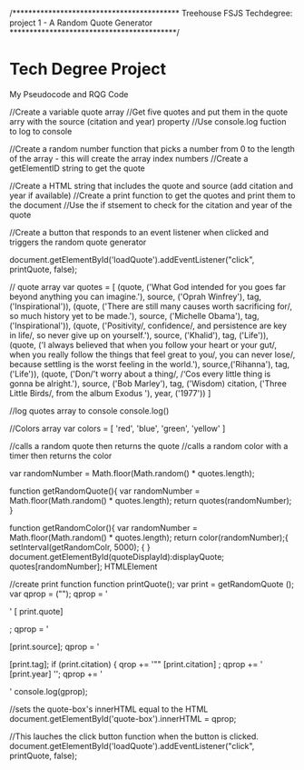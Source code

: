 /******************************************
Treehouse FSJS Techdegree:
project 1 - A Random Quote Generator
******************************************/


# Tech Degree Project
My Pseudocode and RQG Code

//Create a variable quote array
//Get five quotes and put them in the quote arry with the source (citation and year) property
//Use console.log fuction to log to console

//Create a random number function that picks a number from 0 to the length of the array - this will create the array index numbers
//Create a getElementID string to get the quote 

//Create a HTML string that includes the quote and source (add citation and year if available)
//Create a print function to get the quotes and print them to the document
//Use the if stsement to check for the citation and year of the quote 

//Create a button that responds to an event listener when clicked and triggers the random quote generator

document.getElementById('loadQuote').addEventListener("click", printQuote, false);

// quote array
var quotes = [
  (quote, ('What God intended for you goes far beyond anything you can imagine.'),
  source, ('Oprah Winfrey'),
  tag, ('Inspirational')), 
  (quote, ('There are still many causes worth sacrificing for/, so much history yet to be made.'),
  source, ('Michelle Obama'),
  tag, ('Inspirational')),
  (quote, ('Positivity/, confidence/, and persistence are key in life/, so never give up on yourself.'),
  source, ('Khalid'),
  tag, ('Life')),
  (quote, ('I always believed that when you follow your heart or your gut/, when you really follow the things that feel great to you/, you can never lose/, because settling is the worst feeling in the world.'),
  source,('Rihanna'),
  tag, ('Life')), 
  (quote, ('Don/’t worry about a thing/, /‘Cos every little thing is gonna be alright.'),
  source, ('Bob Marley'), 
  tag, ('Wisdom)
  citation, ('Three Little Birds/, from the album Exodus '),
  year, ('1977'))
  ]
  
  

//log quotes array to console 
  console.log()

//Colors array
var colors = [
  'red', 'blue', 'green', 'yellow'
  ]


//calls a random quote then returns the quote
//calls a random color with a timer then returns the color

var randomNumber = Math.floor(Math.random() * quotes.length);

function getRandomQuote(){
  var randomNumber = Math.floor(Math.random() * quotes.length);
  return quotes(randomNumber); 
}
   
function getRandomColor(){
  var randomNumber = Math.floor(Math.random() * quotes.length);
  return color(randomNumber);{
  setInterval(getRandomColr, 5000); 
  {
}
document.getElementById(quoteDisplayId):displayQuote; quotes[randomNumber]; HTMLElement

//create print function
function printQuote();
var print = getRandomQuote ();
var qprop = ("");
qprop = '<p class="quote">' [ print.quote] </p>;
qprop = '<p class="source"> [print.source];
qprop = '<p class="tag"> [print.tag];
 if (print.citation) {
 qrop += '<span class="citation">"" [print.citation] </span>;
 qprop += '<span class="year"> [print.year] '</span>';
qprop += '</p>'
console.log(gprop);

//sets the quote-box's innerHTML equal to the HTML
 document.getElementById('quote-box').innerHTML = qprop;

//This lauches the click button function when the button is clicked.
document.getElementById('loadQuote').addEventListener("click", printQuote, false);







